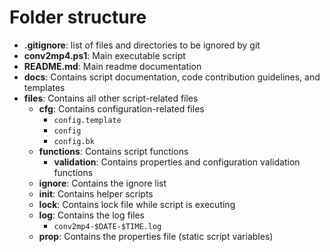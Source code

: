 # Folder structure

- **.gitignore**: list of files and directories to be ignored by git
- **conv2mp4.ps1**: Main executable script
- **README.md**: Main readme documentation
- **docs**: Contains script documentation, code contribution guidelines, and templates
- **files**: Contains all other script-related files
    - **cfg**: Contains configuration-related files
        - `config.template`
        - `config`
        - `config.bk`
    - **functions**: Contains script functions
        - **validation**: Contains properties and configuration validation functions
    - **ignore**: Contains the ignore list
    - **init**: Contains helper scripts
    - **lock**: Contains lock file while script is executing
    - **log**: Contains the log files
        - `conv2mp4-$DATE-$TIME.log`
    - **prop**: Contains the properties file (static script variables)
